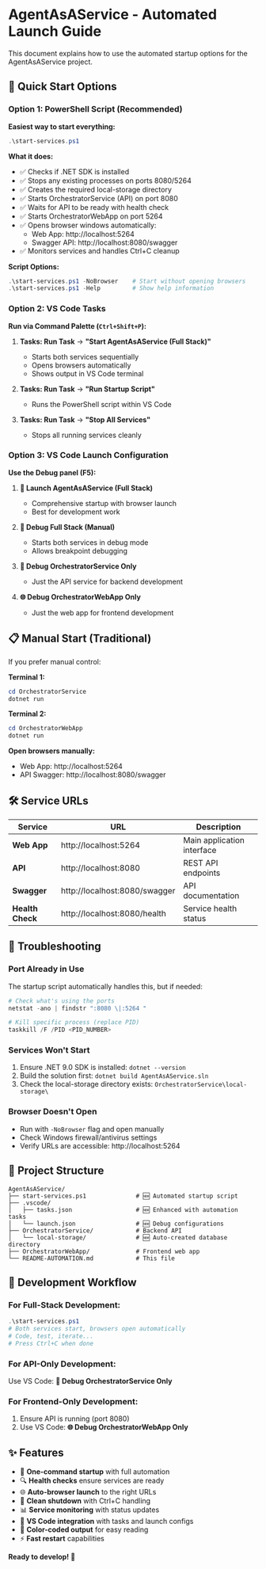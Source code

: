 # AgentAsAService - Automated Launch Guide

This document explains how to use the automated startup options for the AgentAsAService project.

## 🚀 **Quick Start Options**

### Option 1: PowerShell Script (Recommended)
**Easiest way to start everything:**

```powershell
.\start-services.ps1
```

**What it does:**
- ✅ Checks if .NET SDK is installed
- ✅ Stops any existing processes on ports 8080/5264
- ✅ Creates the required local-storage directory
- ✅ Starts OrchestratorService (API) on port 8080
- ✅ Waits for API to be ready with health check
- ✅ Starts OrchestratorWebApp on port 5264
- ✅ Opens browser windows automatically:
  - Web App: http://localhost:5264
  - Swagger API: http://localhost:8080/swagger
- ✅ Monitors services and handles Ctrl+C cleanup

**Script Options:**
```powershell
.\start-services.ps1 -NoBrowser    # Start without opening browsers
.\start-services.ps1 -Help         # Show help information
```

### Option 2: VS Code Tasks
**Run via Command Palette (`Ctrl+Shift+P`):**

1. **Tasks: Run Task** → **"Start AgentAsAService (Full Stack)"**
   - Starts both services sequentially
   - Opens browsers automatically
   - Shows output in VS Code terminal

2. **Tasks: Run Task** → **"Run Startup Script"**
   - Runs the PowerShell script within VS Code

3. **Tasks: Run Task** → **"Stop All Services"**
   - Stops all running services cleanly

### Option 3: VS Code Launch Configuration
**Use the Debug panel (F5):**

1. **🚀 Launch AgentAsAService (Full Stack)**
   - Comprehensive startup with browser launch
   - Best for development work

2. **🚀 Debug Full Stack (Manual)**
   - Starts both services in debug mode
   - Allows breakpoint debugging

3. **🔧 Debug OrchestratorService Only**
   - Just the API service for backend development

4. **🌐 Debug OrchestratorWebApp Only**
   - Just the web app for frontend development

## 📋 **Manual Start (Traditional)**

If you prefer manual control:

**Terminal 1:**
```powershell
cd OrchestratorService
dotnet run
```

**Terminal 2:**
```powershell
cd OrchestratorWebApp
dotnet run
```

**Open browsers manually:**
- Web App: http://localhost:5264
- API Swagger: http://localhost:8080/swagger

## 🛠️ **Service URLs**

| Service | URL | Description |
|---------|-----|-------------|
| **Web App** | http://localhost:5264 | Main application interface |
| **API** | http://localhost:8080 | REST API endpoints |
| **Swagger** | http://localhost:8080/swagger | API documentation |
| **Health Check** | http://localhost:8080/health | Service health status |

## 🔧 **Troubleshooting**

### Port Already in Use
The startup script automatically handles this, but if needed:
```powershell
# Check what's using the ports
netstat -ano | findstr ":8080 \|:5264 "

# Kill specific process (replace PID)
taskkill /F /PID <PID_NUMBER>
```

### Services Won't Start
1. Ensure .NET 9.0 SDK is installed: `dotnet --version`
2. Build the solution first: `dotnet build AgentAsAService.sln`
3. Check the local-storage directory exists: `OrchestratorService\local-storage\`

### Browser Doesn't Open
- Run with `-NoBrowser` flag and open manually
- Check Windows firewall/antivirus settings
- Verify URLs are accessible: http://localhost:5264

## 📁 **Project Structure**

```
AgentAsAService/
├── start-services.ps1              # 🆕 Automated startup script
├── .vscode/
│   ├── tasks.json                  # 🆕 Enhanced with automation tasks
│   └── launch.json                 # 🆕 Debug configurations
├── OrchestratorService/            # Backend API
│   └── local-storage/              # 🆕 Auto-created database directory
├── OrchestratorWebApp/             # Frontend web app
└── README-AUTOMATION.md            # This file
```

## 🎯 **Development Workflow**

### For Full-Stack Development:
```powershell
.\start-services.ps1
# Both services start, browsers open automatically
# Code, test, iterate...
# Press Ctrl+C when done
```

### For API-Only Development:
Use VS Code: **🔧 Debug OrchestratorService Only**

### For Frontend-Only Development:
1. Ensure API is running (port 8080)
2. Use VS Code: **🌐 Debug OrchestratorWebApp Only**

## ✨ **Features**

- 🚀 **One-command startup** with full automation
- 🔍 **Health checks** ensure services are ready
- 🌐 **Auto-browser launch** to the right URLs
- 🛑 **Clean shutdown** with Ctrl+C handling
- 📊 **Service monitoring** with status updates
- 🔧 **VS Code integration** with tasks and launch configs
- 🎨 **Color-coded output** for easy reading
- ⚡ **Fast restart** capabilities

**Ready to develop! 🎉**
